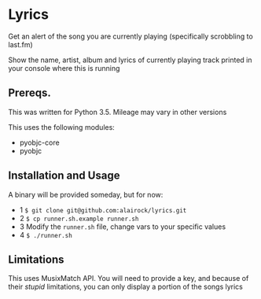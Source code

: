 # Lyrics
Get an alert of the song you are currently playing (specifically
scrobbling to last.fm)

Show the name, artist, album and lyrics of currently playing track
printed in your console where this is running


## Prereqs.
This was written for Python 3.5. Mileage may vary in other versions 

This uses the following modules:
 - pyobjc-core
 - pyobjc


## Installation and Usage
A binary will be provided someday, but for now: 
- 1 `$ git clone git@github.com:alairock/lyrics.git`
- 2 `$ cp runner.sh.example runner.sh`
- 3 Modify the `runner.sh` file, change vars to your specific values
- 4 `$ ./runner.sh`


## Limitations
This uses MusixMatch API. You will need to provide a key, and because
of their *stupid* limitations, you can only display a portion of the
songs lyrics
